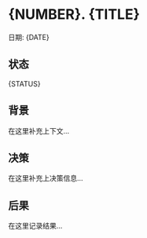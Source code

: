 # {NUMBER}. {TITLE}

日期: {DATE}

## 状态

{STATUS}

## 背景

在这里补充上下文...

## 决策

在这里补充上决策信息...

## 后果

在这里记录结果...
